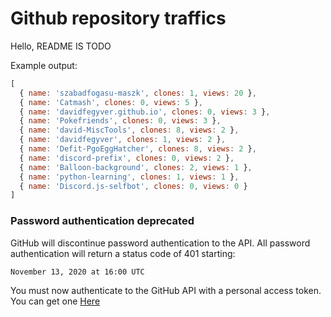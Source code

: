 # Github repository traffics

Hello, 
README IS TODO

Example output:
```js
[
  { name: 'szabadfogasu-maszk', clones: 1, views: 20 },
  { name: 'Catmash', clones: 0, views: 5 },
  { name: 'davidfegyver.github.io', clones: 0, views: 3 },
  { name: 'Pokefriends', clones: 0, views: 3 },
  { name: 'david-MiscTools', clones: 8, views: 2 },
  { name: 'davidfegyver', clones: 1, views: 2 },
  { name: 'Defit-PgoEggHatcher', clones: 8, views: 2 },
  { name: 'discord-prefix', clones: 0, views: 2 },
  { name: 'Balloon-background', clones: 2, views: 1 },
  { name: 'python-learning', clones: 1, views: 1 },
  { name: 'Discord.js-selfbot', clones: 0, views: 0 }
]
```

### Password authentication deprecated

GitHub will discontinue password authentication to the API. 
All password authentication will return a status code of 401 starting:

    November 13, 2020 at 16:00 UTC


You must now authenticate to the GitHub API with a personal access token.
You can get one [Here](https://github.com/settings/tokens)
